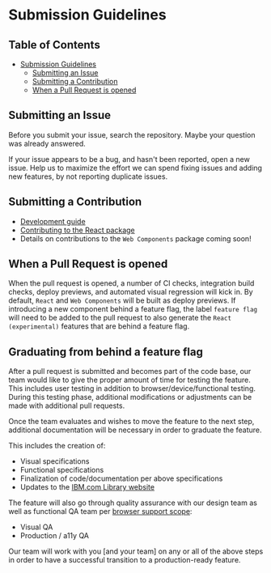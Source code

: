 # Submission Guidelines
<!-- START doctoc generated TOC please keep comment here to allow auto update -->
<!-- DON'T EDIT THIS SECTION, INSTEAD RE-RUN doctoc TO UPDATE -->
## Table of Contents

- [Submission Guidelines](#submission-guidelines)
  - [Submitting an Issue](#submitting-an-issue)
  - [Submitting a Contribution](#submitting-a-contribution)
  - [When a Pull Request is opened](#when-a-pull-request-is-opened)

<!-- END doctoc generated TOC please keep comment here to allow auto update -->

## Submitting an Issue

Before you submit your issue, search the repository. Maybe your question was
already answered.

If your issue appears to be a bug, and hasn't been reported, open a new issue.
Help us to maximize the effort we can spend fixing issues and adding new
features, by not reporting duplicate issues.

## Submitting a Contribution

- [Development guide](https://github.com/carbon-design-system/ibm-dotcom-library/blob/master/docs/developing.md)
- [Contributing to the React package](https://github.com/carbon-design-system/ibm-dotcom-library/blob/master/packages/react/docs/contributing-to-react.md)
- Details on contributions to the `Web Components` package coming soon!

## When a Pull Request is opened

When the pull request is opened, a number of CI checks, integration build 
checks, deploy previews, and automated visual regression will 
kick in. By default, `React` and `Web Components` will be built as deploy 
previews. If introducing a new component behind a feature flag, the label 
`feature flag` will need to be added to the pull request to also generate the 
`React (experimental)` features that are behind a feature flag.

## Graduating from behind a feature flag

After a pull request is submitted and becomes part of the code base, our team
would like to give the proper amount of time for testing the feature. This
includes user testing in addition to browser/device/functional testing. During
this testing phase, additional modifications or adjustments can be made with
additional pull requests.

Once the team evaluates and wishes to move the feature to the next step, 
additional documentation will be necessary in order to graduate the feature.

This includes the creation of:

- Visual specifications
- Functional specifications
- Finalization of code/documentation per above specifications
- Updates to the [IBM.com Library website](https://www.ibm/com/standards/web/ibm-dotcom-library)

The feature will also go through quality assurance with our design team as well
as functional QA team per [browser support scope](https://www.ibm.com/standards/web/browser-support):

- Visual QA
- Production / a11y QA

Our team will work with you [and your team] on any or all of the above steps in
order to have a successful transition to a production-ready feature. 
